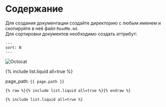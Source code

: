 # Содержание

Для создания документации создайте директорию с любым именем и скопируйте в неё
файл `ReadMe.md`.  
Для сортировки документов необходимо создать аттрибут:
```
---
sort: N
---
```

![Octocat](https://github.githubassets.com/images/icons/emoji/octocat.png)

{% include list.liquid all=true %}


page_path: `{{ page.path }}`

```
{% raw %}{% include list.liquid all=true %}{% endraw %}

{% include list.liquid all=true %}
```
